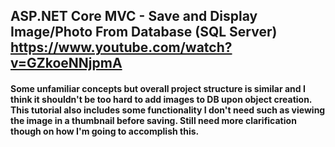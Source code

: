 ## ASP.NET Core MVC - Save and Display Image/Photo From Database (SQL Server) https://www.youtube.com/watch?v=GZkoeNNjpmA
#### Some unfamiliar concepts but overall project structure is similar and I think it shouldn't be too hard to add images to DB upon object creation. This tutorial also includes some functionality I don't need such as viewing the image in a thumbnail before saving. Still need more clarification though on how I'm going to accomplish this.


##

